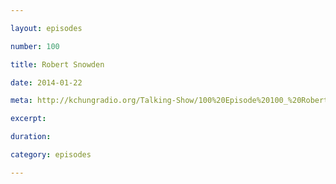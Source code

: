```yaml
---

layout: episodes

number: 100

title: Robert Snowden

date: 2014-01-22

meta: http://kchungradio.org/Talking-Show/100%20Episode%20100_%20Robert%20Snowden.mp3

excerpt:

duration:

category: episodes

---
```

